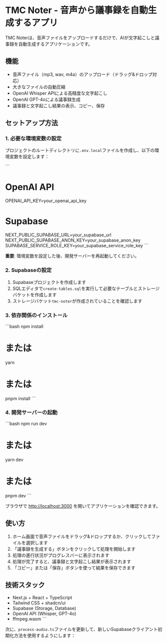 # TMC Noter - 音声から議事録を自動生成するアプリ

TMC Noterは、音声ファイルをアップロードするだけで、AIが文字起こしと議事録を自動生成するアプリケーションです。

## 機能

- 音声ファイル（mp3, wav, m4a）のアップロード（ドラッグ&ドロップ対応）
- 大きなファイルの自動圧縮
- OpenAI Whisper APIによる高精度な文字起こし
- OpenAI GPT-4oによる議事録生成
- 議事録と文字起こし結果の表示、コピー、保存

## セットアップ方法

### 1. 必要な環境変数の設定

プロジェクトのルートディレクトリに`.env.local`ファイルを作成し、以下の環境変数を設定します：

\`\`\`
# OpenAI API
OPENAI_API_KEY=your_openai_api_key

# Supabase
NEXT_PUBLIC_SUPABASE_URL=your_supabase_url
NEXT_PUBLIC_SUPABASE_ANON_KEY=your_supabase_anon_key
SUPABASE_SERVICE_ROLE_KEY=your_supabase_service_role_key
\`\`\`

**重要**: 環境変数を設定した後、開発サーバーを再起動してください。

### 2. Supabaseの設定

1. Supabaseプロジェクトを作成します
2. SQLエディタで`create-tables.sql`を実行して必要なテーブルとストレージバケットを作成します
3. ストレージバケット`tmc-noter`が作成されていることを確認します

### 3. 依存関係のインストール

\`\`\`bash
npm install
# または
yarn
# または
pnpm install
\`\`\`

### 4. 開発サーバーの起動

\`\`\`bash
npm run dev
# または
yarn dev
# または
pnpm dev
\`\`\`

ブラウザで [http://localhost:3000](http://localhost:3000) を開いてアプリケーションを確認できます。

## 使い方

1. ホーム画面で音声ファイルをドラッグ&ドロップするか、クリックしてファイルを選択します
2. 「議事録を生成する」ボタンをクリックして処理を開始します
3. 処理の進行状況がプログレスバーに表示されます
4. 処理が完了すると、議事録と文字起こし結果が表示されます
5. 「コピー」または「保存」ボタンを使って結果を保存できます

## 技術スタック

- Next.js + React + TypeScript
- Tailwind CSS + shadcn/ui
- Supabase (Storage, Database)
- OpenAI API (Whisper, GPT-4o)
- ffmpeg.wasm
\`\`\`

次に、`process-audio.ts`ファイルを更新して、新しいSupabaseクライアント初期化方法を使用するようにします：
